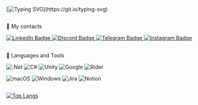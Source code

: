 [![Typing SVG](https://readme-typing-svg.demolab.com?font=Fira+Code&size=38&pause=1000&color=00DA10&vCenter=true&width=500&height=60&lines=Welcome+to+My+profile!)](https://git.io/typing-svg)

##
:speech_balloon: My contacts
 <div id="badges">
  <a href="https://www.linkedin.com/in/shcherbinovv/">
    <img src="https://img.shields.io/badge/LinkedIn-blue?style=for-the-badge&logo=linkedin&logoColor=white" alt="LinkedIn Badge"/>
  </a>
  
  <a>
    <a href="https://discordapp.com/users/Vitaly86#1811">
    <img src="https://img.shields.io/badge/%3CDiscord%3E-%237289DA.svg?style=for-the-badge&logo=discord&logoColor=white" alt="Discord Badge"/>
  </a>
  
  <a>
    <a href="https://t.me/Vshcherbinov">
    <img src="https://img.shields.io/badge/Telegram-2CA5E0?style=for-the-badge&logo=telegram&logoColor=white" alt="Telegram Badge"/>
  </a>
  
  <a>
    <a href="https://www.instagram.com/akavitaly/">
    <img src="https://img.shields.io/badge/Instagram-%23E4405F.svg?style=for-the-badge&logo=Instagram&logoColor=white" alt="Instagram Badge"/>
  </a>
 
 
</div>
    


##
🧰 Languages and Tools

![.Net](https://img.shields.io/badge/.NET-5C2D91?style=for-the-badge&logo=.net&logoColor=white) 
![C#](https://img.shields.io/badge/c%23-%23239120.svg?style=for-the-badge&logo=c-sharp&logoColor=white)
![Unity](https://img.shields.io/badge/unity-%23000000.svg?style=for-the-badge&logo=unity&logoColor=white)
![Google](https://img.shields.io/badge/google-4285F4?style=for-the-badge&logo=google&logoColor=white)
![Rider](https://img.shields.io/badge/Rider-000000.svg?style=for-the-badge&logo=Rider&logoColor=white&color=black&labelColor=crimson)


![macOS](https://img.shields.io/badge/mac%20os-000000?style=for-the-badge&logo=macos&logoColor=F0F0F0)
![Windows](https://img.shields.io/badge/Windows-0078D6?style=for-the-badge&logo=windows&logoColor=white)
![Jira](https://img.shields.io/badge/jira-%230A0FFF.svg?style=for-the-badge&logo=jira&logoColor=white)
![Notion](https://img.shields.io/badge/Notion-%23000000.svg?style=for-the-badge&logo=notion&logoColor=white)



##
[![Top Langs](https://github-readme-stats.vercel.app/api/top-langs/?username=Vitaly086&layout=compact&theme=chartreuse-dark)](https://github.com/anuraghazra/github-readme-stats)
